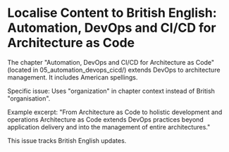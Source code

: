 # Localise Content to British English: Automation, DevOps and CI/CD for Architecture as Code

The chapter "Automation, DevOps and CI/CD for Architecture as Code" (located in 05_automation_devops_cicd/) extends DevOps to architecture management. It includes American spellings.

Specific issue: Uses "organization" in chapter context instead of British "organisation".

Example excerpt: "From Architecture as Code to holistic development and operations Architecture as Code extends DevOps practices beyond application delivery and into the management of entire architectures."

This issue tracks British English updates.
